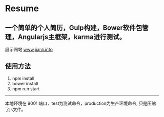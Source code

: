 # Resume
一个简单的个人简历，Gulp构建，Bower软件包管理，Angularjs主框架，karma进行测试。
-------------------------------------------------------------------------
展示网站 www.jianli.info

## 使用方法
1. npm install
2. bower install
3. npm run start
------------------------------------------------------------------------
本地环境在 9001 端口，test为测试命令，production为生产环境命令, 只是压缩了js文件。
